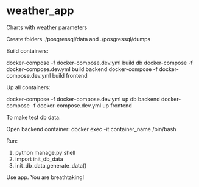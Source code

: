# weather_app
Charts with weather parameters

Create folders ./posgressql/data and ./posgressql/dumps

Build containers:

  docker-compose -f docker-compose.dev.yml build db
  docker-compose -f docker-compose.dev.yml build backend
  docker-compose -f docker-compose.dev.yml build frontend

Up all containers:

  docker-compose -f docker-compose.dev.yml up db backend
  docker-compose -f docker-compose.dev.yml up frontend

To make test db data: 
  
  Open backend container: docker exec -it container_name /bin/bash

  Run: 
   1) python manage.py shell
   2) import init_db_data
   3) init_db_data.generate_data()
   
Use app. You are breathtaking!
  

